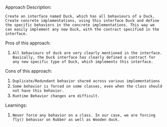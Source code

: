 Approach Description:

`Create an interface named Duck, which has all behaviours of a Duck. Create concrete implementations, using this interface Duck and define the specific behaviors in the concrete implementations. This way we can easily implement any new Duck, with the contract specified in the interface.`

Pros of this approach:

1. `All behaviours of duck are very clearly mentioned in the interface. Basically, the Duck interface has clearly defined a contract for any new specific type of Duck, which implements this interface.`

Cons of this approach:

1. `Duplicate/Redundant behavior shared across various implementations`
2. `Some behavior is forced on some classes, even when the class should not have this behavior.`
3. `Runtime Behavior changes are difficult.`

Learnings:

1. `Never force any behavior on a class. In our case, we are forcing fly() behavior on Rubber as well as Wooden duck.`
